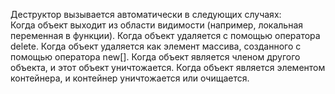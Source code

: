 ﻿



Деструктор вызывается автоматически в следующих случаях:  
Когда объект выходит из области видимости (например, локальная переменная в функции).
Когда объект удаляется с помощью оператора delete.
Когда объект удаляется как элемент массива, созданного с помощью оператора new[].
Когда объект является членом другого объекта, и этот объект уничтожается.
Когда объект является элементом контейнера, и контейнер уничтожается или очищается.